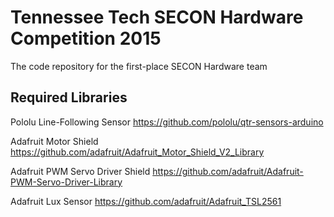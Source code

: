 Tennessee Tech SECON Hardware Competition 2015
==================

The code repository for the first-place SECON Hardware team

Required Libraries
------------------
Pololu Line-Following Sensor
https://github.com/pololu/qtr-sensors-arduino

Adafruit Motor Shield
https://github.com/adafruit/Adafruit_Motor_Shield_V2_Library

Adafruit PWM Servo Driver Shield
https://github.com/adafruit/Adafruit-PWM-Servo-Driver-Library

Adafruit Lux Sensor
https://github.com/adafruit/Adafruit_TSL2561
